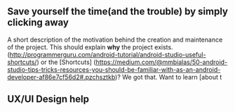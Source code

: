 ## Save yourself the time(and the trouble) by simply clicking away

A short description of the motivation behind the creation and maintenance of the project. This should explain **why** the project exists.
(http://programmerguru.com/android-tutorial/android-studio-useful-shortcuts/) or the [Shortcuts]
(https://medium.com/@mmbialas/50-android-studio-tips-tricks-resources-you-should-be-familiar-with-as-an-android-developer-af86e7cf56d2#.pzchsztkb)? We got that. Want to learn [about t


## UX/UI Design help
